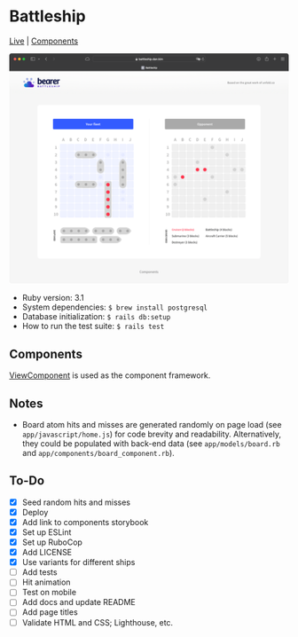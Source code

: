 # Battleship

[Live](https://battleship.dan.kim) | [Components](https://battleship.dan.kim/components)

![Screenshot](./screenshot.png)

- Ruby version: 3.1
- System dependencies: `$ brew install postgresql`
- Database initialization: `$ rails db:setup`
- How to run the test suite: `$ rails test`

## Components

[ViewComponent](https://viewcomponent.org) is used as the component framework.

## Notes

- Board atom hits and misses are generated randomly on page load (see `app/javascript/home.js`) for code brevity and readability. Alternatively, they could be populated with back-end data (see `app/models/board.rb` and `app/components/board_component.rb`).

## To-Do

- [x] Seed random hits and misses
- [x] Deploy
- [x] Add link to components storybook
- [x] Set up ESLint
- [x] Set up RuboCop
- [x] Add LICENSE
- [x] Use variants for different ships
- [ ] Add tests
- [ ] Hit animation
- [ ] Test on mobile
- [ ] Add docs and update README
- [ ] Add page titles
- [ ] Validate HTML and CSS; Lighthouse, etc.
